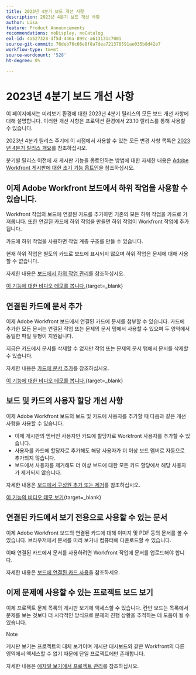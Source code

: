 ```yaml
---
title: 2023년 4분기 보드 개선 사항
description: 2023년 4분기 보드 개선 사항
author: Lisa
feature: Product Announcements
recommendations: noDisplay, noCatalog
exl-id: 4a527328-df5d-446a-899c-a613131c7001
source-git-commit: 76deb76c66e8f8a7dea721378591ae035b8d42e7
workflow-type: tm+mt
source-wordcount: '528'
ht-degree: 0%

---
```


# 2023년 4분기 보드 개선 사항

이 페이지에서는 미리보기 환경에 대한 2023년 4분기 릴리스의 모든 보드 개선 사항에 대해 설명합니다. 이러한 개선 사항은 프로덕션 환경에서 23.10 릴리스를 통해 사용할 수 있습니다.

2023년 4분기 릴리스 주기에 이 시점에서 사용할 수 있는 모든 변경 사항 목록은 [2023년 4분기 릴리스 개요](/help/quicksilver/product-announcements/product-releases/23-q4-release-activity/23-q4-release-overview.md)를 참조하십시오.

분기별 릴리스 이전에 새 게시판 기능을 옵트인하는 방법에 대한 자세한 내용은 [Adobe Workfront 게시판에 대한 초기 기능 옵트인](/help/quicksilver/agile/get-started-with-boards/boards-early-feature-opt-in.md)을 참조하십시오.

## 이제 Adobe Workfront 보드에서 하위 작업을 사용할 수 있습니다.

Workfront 작업의 보드에 연결된 카드를 추가하면 기존의 모든 하위 작업을 카드로 가져옵니다. 또한 연결된 카드에 하위 작업을 만들면 하위 작업이 Workfront 작업에 추가됩니다.

카드에 하위 작업을 사용하면 작업 계층 구조를 만들 수 있습니다.

현재 하위 작업은 별도의 카드로 보드에 표시되지 않으며 하위 작업은 문제에 대해 사용할 수 없습니다.

자세한 내용은 [보드에서 하위 작업 관리](/help/quicksilver/agile/get-started-with-boards/manage-subtasks-on-boards.md)를 참조하십시오.

[이 기능에 대한 비디오 데모를 봅니다.](https://video.tv.adobe.com/v/3424860/){target=_blank}

## 연결된 카드에 문서 추가

이제 Adobe Workfront 보드에서 연결된 카드에 문서를 첨부할 수 있습니다. 카드에 추가한 모든 문서는 연결된 작업 또는 문제의 문서 탭에서 사용할 수 있으며 두 영역에서 동일한 파일 유형이 지원됩니다.

지금은 카드에서 문서를 삭제할 수 없지만 작업 또는 문제의 문서 탭에서 문서를 삭제할 수 있습니다.

자세한 내용은 [카드에 문서 추가](/help/quicksilver/agile/get-started-with-boards/add-documents-on-cards.md)를 참조하십시오.

[이 기능에 대한 비디오 데모를 봅니다.](https://video.tv.adobe.com/v/3423070/){target=_blank}

## 보드 및 카드의 사용자 할당 개선 사항

이제 Adobe Workfront 보드의 보드 및 카드에 사용자를 추가할 때 다음과 같은 개선 사항을 사용할 수 있습니다.

* 이제 게시판의 멤버인 사용자만 카드에 할당자로 Workfront 사용자를 추가할 수 있습니다.
* 사용자를 카드에 할당자로 추가해도 해당 사용자가 더 이상 보드 멤버로 자동으로 추가되지 않습니다.
* 보드에서 사용자를 제거해도 더 이상 보드에 대한 모든 카드 할당에서 해당 사용자가 제거되지 않습니다.

자세한 내용은 [보드에서 구성원 추가 또는 제거](/help/quicksilver/agile/get-started-with-boards/add-members-to-board.md)를 참조하십시오.

[이 기능의 비디오 데모 보기](https://video.tv.adobe.com/v/3423222/){target=_blank}

## 연결된 카드에서 보기 전용으로 사용할 수 있는 문서

이제 Adobe Workfront 보드의 연결된 카드에 대해 이미지 및 PDF 등의 문서를 볼 수 있습니다. 브라우저에서 문서를 미리 보거나 컴퓨터에 다운로드할 수 있습니다.

이때 연결된 카드에서 문서를 사용하려면 Workfront 작업에 문서를 업로드해야 합니다.

자세한 내용은 [보드에 연결된 카드 사용](/help/quicksilver/agile/get-started-with-boards/connected-cards.md)을 참조하세요.

## 이제 문제에 사용할 수 있는 프로젝트 보드 보기

이제 프로젝트 문제 목록의 게시판 보기에 액세스할 수 있습니다. 칸반 보드는 목록에서 문제를 보는 것보다 더 시각적인 방식으로 문제의 진행 상황을 추적하는 데 도움이 될 수 있습니다.

>[!NOTE]
>
>게시판 보기는 프로젝트의 대체 보기이며 게시판 대시보드와 같은 Workfront의 다른 영역에서 액세스할 수 없기 때문에 단일 프로젝트에만 존재합니다.

자세한 내용은 [애자일 보기에서 프로젝트 관리](/help/quicksilver/manage-work/projects/manage-projects/manage-projects-in-agile-view.md)를 참조하십시오.
